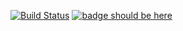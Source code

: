 <a href="https://github.com/e-meyer/zelen-bank/actions"><img src="https://github.com/e-meyer/zelen-bank/workflows/tests/badge.svg" alt="Build Status"></a>
<a href="https://github.com/e-meyer/zelen-bank/actions"><img src="https://github.com/e-meyer/zelen-bank/tree/develop/coverage_badge.svg" alt="badge should be here"></a>
